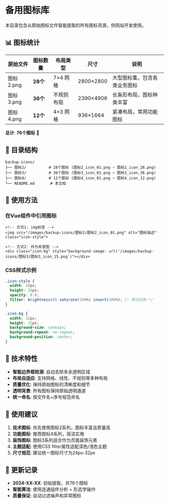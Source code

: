 # 备用图标库

本目录包含从原始图标文件智能提取的所有图标资源，供网站开发使用。

## 📊 图标统计

| 原始文件 | 图标数量 | 布局类型 | 尺寸 | 说明 |
|---------|---------|---------|------|------|
| 图标2.png | **28个** | 7×4 网格 | 2800×2800 | 大型图标集，包含各类业务图标 |
| 图标3.png | **36个** | 不规则布局 | 2390×4906 | 长条形布局，图标种类丰富 |
| 图标4.png | **12个** | 4×3 网格 | 936×1664 | 紧凑布局，常用功能图标 |

**总计**: **76个图标** 🎯

## 📁 目录结构

```
backup-icons/
├── 图标2/          # 28个图标 (图标2_icon_01.png ~ 图标2_icon_28.png)
├── 图标3/          # 36个图标 (图标3_icon_01.png ~ 图标3_icon_36.png)
├── 图标4/          # 12个图标 (图标4_icon_01.png ~ 图标4_icon_12.png)
└── README.md       # 本文档
```

## 🎨 使用方法

### 在Vue组件中引用图标

```vue
<!-- 方式1: img标签 -->
<img src="/images/backup-icons/图标2/图标2_icon_01.png" alt="图标描述" class="icon-style">

<!-- 方式2: 作为背景图 -->
<div class="icon-bg" style="background-image: url('/images/backup-icons/图标3/图标3_icon_15.png')"></div>
```

### CSS样式示例

```css
.icon-style {
  width: 28px;
  height: 28px;
  opacity: 0.8;
  filter: brightness(0) saturate(100%) invert(100%); /* 转为白色 */
}

.icon-bg {
  width: 32px;
  height: 32px;
  background-size: contain;
  background-repeat: no-repeat;
  background-position: center;
}
```

## 🔧 技术特性

- **智能边界框检测**: 自动去除多余透明区域
- **布局自适应**: 支持网格、线性、不规则等多种布局
- **质量优化**: 保持原始图标的清晰度和细节
- **透明背景**: 所有图标保持原始透明通道
- **统一命名**: 按文件名+序号规范命名

## 📝 使用建议

1. **技术图标**: 优先使用图标2系列，图标丰富且质量高
2. **功能图标**: 推荐图标4系列，简洁实用
3. **装饰图标**: 图标3系列适合作为页面装饰元素
4. **主题适配**: 使用CSS filter属性适配深色/浅色主题
5. **尺寸规范**: 建议统一图标尺寸为24px-32px

## 🚀 更新记录

- **2024-XX-XX**: 初始提取，共76个图标
- **智能算法**: 使用连通组件分析 + 形态学操作
- **质量保证**: 自动过滤噪声和异常图标 